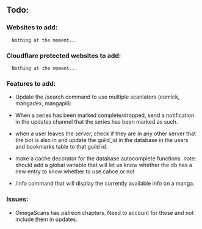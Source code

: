 ## Todo:

### Websites to add:

      Nothing at the moment...    

### Cloudflare protected websites to add:

      Nothing at the moment...

### Features to add:

- Update the /search command to use multiple scanlators (comick, mangadex, mangapill)

- When a series has been marked complete/dropped, send a notification in the updates
  channel that the series has been marked as such.

- when a user leaves the server, check if they are in any other server that the bot is also in
  and update the guild_id in the database in the users and bookmarks table to that guild id.

- make a cache decorator for the database autocomplete functions.
  note: should add a global variable that will let us know whether the db has a new entry to know whether to use cahce
  or
  not

- /info command that will display the currently available info on a manga.

### Issues:

- OmegaScans has patreon chapters. Need to account for those and not include them in updates.
